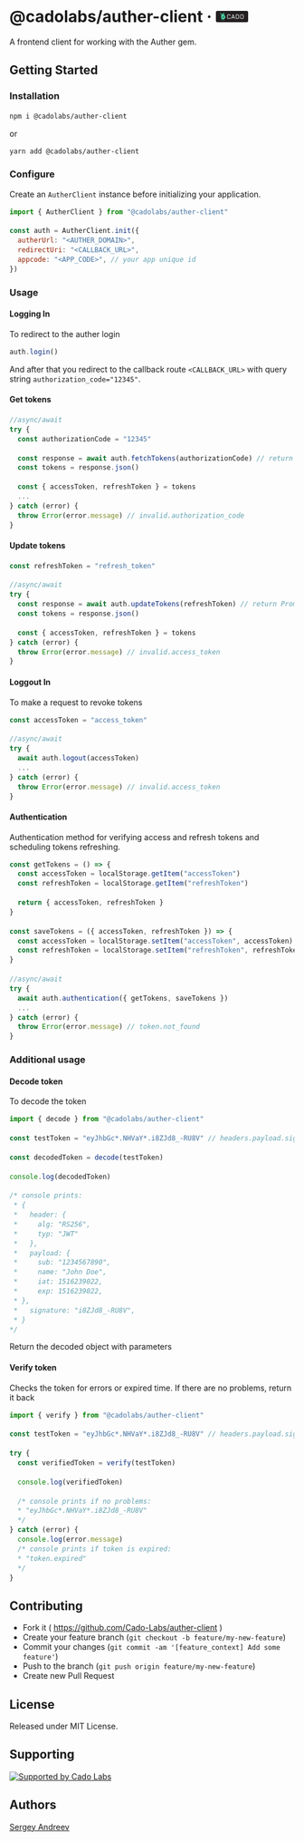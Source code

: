 # @cadolabs/auther-client &middot; <a target="_blank" href="https://github.com/Cado-Labs"><img src="https://github.com/Cado-Labs/cado-labs-logos/raw/main/cado_labs_badge.svg" alt="Supported by Cado Labs" style="max-width: 100%; height: 20px"></a>

A frontend client for working with the Auther gem.
## Getting Started
### Installation

```sh
npm i @cadolabs/auther-client
```

or

```sh
yarn add @cadolabs/auther-client
```

### Configure

Create an `AutherClient` instance before initializing your application.

```js
import { AutherClient } from "@cadolabs/auther-client"

const auth = AutherClient.init({
  autherUrl: "<AUTHER_DOMAIN>",
  redirectUri: "<CALLBACK_URL>",
  appcode: "<APP_CODE>", // your app unique id
})
```

### Usage

#### Logging In

To redirect to the auther login

```js
auth.login()
```

And after that you redirect to the callback route `<CALLBACK_URL>` with query string `authorization_code="12345"`.

#### Get tokens

```js
//async/await
try {
  const authorizationCode = "12345"

  const response = await auth.fetchTokens(authorizationCode) // return Promise
  const tokens = response.json()

  const { accessToken, refreshToken } = tokens
  ...
} catch (error) {
  throw Error(error.message) // invalid.authorization_code
}
```

#### Update tokens

```js
const refreshToken = "refresh_token"

//async/await
try {
  const response = await auth.updateTokens(refreshToken) // return Promise
  const tokens = response.json()

  const { accessToken, refreshToken } = tokens
} catch (error) {
  throw Error(error.message) // invalid.access_token
}
```

#### Loggout In

To make a request to revoke tokens

```js
const accessToken = "access_token"

//async/await
try {
  await auth.logout(accessToken)
  ...
} catch (error) {
  throw Error(error.message) // invalid.access_token
}
```

#### Authentication

Authentication method for verifying access and refresh tokens and scheduling tokens refreshing.

```js
const getTokens = () => {
  const accessToken = localStorage.getItem("accessToken")
  const refreshToken = localStorage.getItem("refreshToken")

  return { accessToken, refreshToken }
}

const saveTokens = ({ accessToken, refreshToken }) => {
  const accessToken = localStorage.setItem("accessToken", accessToken)
  const refreshToken = localStorage.setItem("refreshToken", refreshToken)
}

//async/await
try {
  await auth.authentication({ getTokens, saveTokens })
  ...
} catch (error) {
  throw Error(error.message) // token.not_found
}
```

### Additional usage

#### Decode token

To decode the token

```js
import { decode } from "@cadolabs/auther-client"

const testToken = "eyJhbGc*.NHVaY*.i8ZJd8_-RU8V" // headers.payload.signature

const decodedToken = decode(testToken)

console.log(decodedToken)

/* console prints:
 * {
 *   header: {
 *     alg: "RS256",
 *     typ: "JWT"
 *   },
 *   payload: {
 *     sub: "1234567890",
 *     name: "John Doe",
 *     iat: 1516239022,
 *     exp: 1516239022,
 * },
 *   signature: "i8ZJd8_-RU8V",
 * }
*/
```

Return the decoded object with parameters

#### Verify token

Checks the token for errors or expired time. If there are no problems, return it back

```js
import { verify } from "@cadolabs/auther-client"

const testToken = "eyJhbGc*.NHVaY*.i8ZJd8_-RU8V" // headers.payload.signature

try {
  const verifiedToken = verify(testToken)

  console.log(verifiedToken)

  /* console prints if no problems:
  * "eyJhbGc*.NHVaY*.i8ZJd8_-RU8V"
  */
} catch (error) {
  console.log(error.message)
  /* console prints if token is expired:
  * "token.expired"
  */
}
```

## Contributing

- Fork it ( <https://github.com/Cado-Labs/auther-client> )
- Create your feature branch (`git checkout -b feature/my-new-feature`)
- Commit your changes (`git commit -am '[feature_context] Add some feature'`)
- Push to the branch (`git push origin feature/my-new-feature`)
- Create new Pull Request

## License

Released under MIT License.

## Supporting

<a href="https://github.com/Cado-Labs">
  <img src="https://github.com/Cado-Labs/cado-labs-resources/blob/main/cado_labs_supporting_rounded.svg" alt="Supported by Cado Labs" />
</a>

## Authors

[Sergey Andreev](https://github.com/elenik72)
